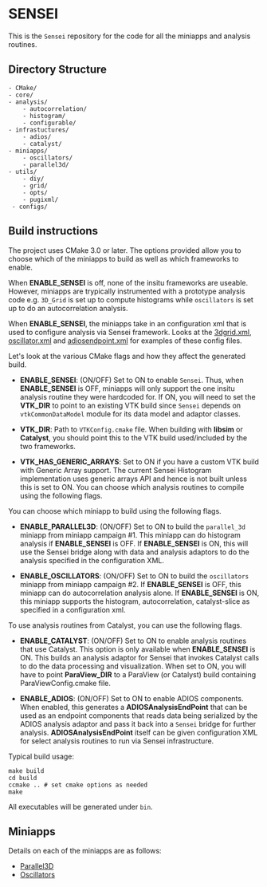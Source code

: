 SENSEI
======

This is the `Sensei` repository for the code for all the miniapps and analysis
routines.

Directory Structure
-------------------
    - CMake/
    - core/
    - analysis/
        - autocorrelation/
        - histogram/
        - configurable/
    - infrastuctures/
        - adios/
        - catalyst/
    - miniapps/
        - oscillators/
        - parallel3d/
    - utils/
        - diy/
        - grid/
        - opts/
        - pugixml/
     - configs/

Build instructions
---------------------

The project uses CMake 3.0 or later. The options provided allow you to choose
which of the miniapps to build as well as which frameworks to enable.

When **ENABLE_SENSEI** is off, none of the insitu frameworks are useable.
However, miniapps are trypically instrumented with a prototype analysis code
e.g. `3D_Grid` is set up to compute histograms while `oscillators` is set up to
do an autocorrelation analysis.

When **ENABLE_SENSEI**, the miniapps take in an configuration xml that is used
to configure analysis via Sensei framework. Looks at the
[3dgrid.xml](configs/3dgrid.xml), [oscillator.xml](configs/oscillator.xml) and
[adiosendpoint.xml](configs/adiosendpoint.xml) for examples of these config
files.

Let's look at the various CMake flags and how they affect the generated build.

* **ENABLE_SENSEI**: (ON/OFF) Set to ON to enable `Sensei`.  Thus,
when **ENABLE_SENSEI** is OFF, miniapps will only support the one insitu analysis routine
they were hardcoded for. If ON, you will need to set the **VTK_DIR** to point to an existing VTK build since
`Sensei` depends on `vtkCommonDataModel` module for its data model and adaptor classes.

* **VTK_DIR**: Path to `VTKConfig.cmake` file. When building with **libsim** or **Catalyst**,
you should point this to the VTK build used/included by the two frameworks.

* **VTK_HAS_GENERIC_ARRAYS**: Set to ON if you have a custom VTK build with Generic Array support. The
current Sensei Histogram implementation uses generic arrays API and hence is not built unless
this is set to ON.
You can choose which analysis routines to compile using the following flags.

You can choose which miniapp to build using the following flags.

* **ENABLE_PARALLEL3D**: (ON/OFF) Set to ON to build the `parallel_3d` miniapp from miniapp campaign #1.
This miniapp can do histogram analysis if **ENABLE_SENSEI** is OFF. If **ENABLE_SENSEI** is ON, this will use the Sensei
bridge along with data and analysis adaptors to do the analysis specified in the configuration XML.

* **ENABLE_OSCILLATORS**: (ON/OFF) Set to ON to build the `oscillators` miniapp from miniapp campaign #2.
If **ENABLE_SENSEI** is OFF, this miniapp can do autocorrelation analysis alone. If **ENABLE_SENSEI** is ON, this miniapp supports the histogram,
autocorrelation, catalyst-slice as specified in a configuration xml.

To use analysis routines from Catalyst, you can use the following flags.

* **ENABLE_CATALYST**: (ON/OFF) Set to ON to enable analysis routines that use Catalyst. This option is
only available when **ENABLE_SENSEI** is ON. This builds an analysis adaptor for Sensei that invokes Catalyst calls
to do the data processing and visualization. When set to ON, you will have to point **ParaView_DIR** to a ParaView (or Catalyst) build
containing ParaViewConfig.cmake file.

* **ENABLE_ADIOS**: (ON/OFF) Set to ON to enable ADIOS components. When enabled,
this generates a **ADIOSAnalysisEndPoint** that can be used as an endpoint components
that reads data being serialized by the ADIOS analysis adaptor and pass it back
into a `Sensei` bridge for further analysis. **ADIOSAnalysisEndPoint** itself can be given
configuration XML for select analysis routines to run via Sensei infrastructure.

Typical build usage:

    make build
    cd build
    ccmake .. # set cmake options as needed
    make
    
All executables will be generated under `bin`.

Miniapps
---------
Details on each of the miniapps are as follows:

* [Parallel3D](miniapps/parallel3d/README.md)
* [Oscillators](miniapps/oscillators/README.md)


